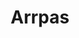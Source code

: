 ---
title: Arrpas
date: 
draft: false

# descripcion
description : Círculo con óvalo triple

materials: Plata 925

color: Plateado

dimensions: 2,5 cm

code: 01-03-0153

type: "Aros"

categories: []

price: $3.270,00

price_eftvo: $2.780,00

# Images
# first image will be shown in the product page
images:
  # - image: "images/path_to_image"
  # La ubicacion de las imagenes es imagenes/Aros/Aros.Microcubic/01-03-0153-arrpas
  - image: "./images/aros/microcubic/01-03-0153-circulo-con-ovalo-triple_a.jpeg"
  - image: "./images/aros/microcubic/01-03-0153-circulo-con-ovalo-triple_b.jpeg"
---